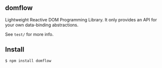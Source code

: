 ## domflow

Lightweight Reactive DOM Programming Library. It only provides an API for your own
data-binding abstractions.

See `test/` for more info.

## Install

```bash
$ npm install domflow
```
